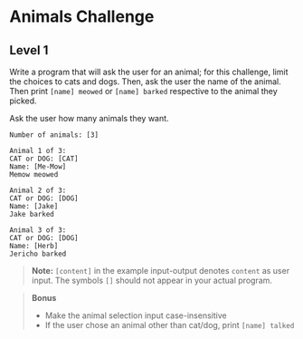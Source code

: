 # Animals Challenge

## Level 1

Write a program that will ask the user for an animal; for this challenge, limit the choices to cats and dogs. Then, ask the user the name of the animal. Then print `[name] meowed` or `[name] barked` respective to the animal they picked.

Ask the user how many animals they want. 

```
Number of animals: [3]

Animal 1 of 3:
CAT or DOG: [CAT]
Name: [Me-Mow]
Memow meowed

Animal 2 of 3:
CAT or DOG: [DOG]
Name: [Jake]
Jake barked

Animal 3 of 3:
CAT or DOG: [DOG]
Name: [Herb]
Jericho barked
```
> **Note:** `[content]` in the example input-output denotes `content` as user input. The symbols `[]` should not appear in your actual program.

> **Bonus**
> - Make the animal selection input case-insensitive
> - If the user chose an animal other than cat/dog, print `[name] talked`